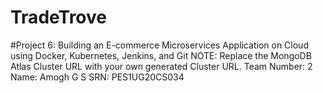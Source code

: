# TradeTrove
#Project 6: Building an E-commerce Microservices Application on Cloud using Docker, Kubernetes, Jenkins, and Git
NOTE: Replace the MongoDB Atlas Cluster URL with your own generated Cluster URL. 
Team Number: 2
Name: Amogh G S
SRN: PES1UG20CS034
